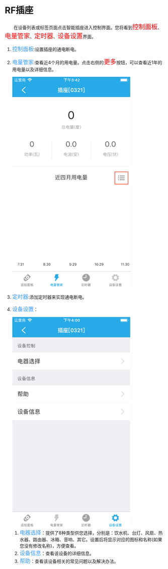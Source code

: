# RF插座

&emsp;&emsp;在设备列表或标签页面点击智能插座进入控制界面。您将看到<font style='color:#ff0000;font-size:20px'>控制面板</font>、<font style='color:#ff0000;font-size:20px'>电量管家</font>、<font style='color:#ff0000;font-size:20px'>定时器</font>、<font style='color:#ff0000;font-size:20px'>设备设置</font>界面。

1. <font style='color:#3699ff;font-size:17px'>控制面板</font>:设置插座的通电断电。
2. <font style='color:#3699ff;font-size:17px'>电量管家</font>:查看近4个月的用电量。点击右侧的<font style='color:#ff0000;font-size:20px'>更多</font>按钮，可以查看近1年的用电量以及详细信息。

	<img src="../images/MacBee/rf插座/电量.png" width = "375" height = "667">
	
3. <font style='color:#3699ff;font-size:17px'>定时器</font>:添加定时器来实现通电断电。
4. <font style='color:#3699ff;font-size:17px'>设备设置</font>：

	<img src="../images/MacBee/rf插座/设备设置.png" width = "375" height = "667">
	
	1. <font style='color:#3699ff;font-size:17px'>电器选择</font>：提供了8种类型供您选择，分别是：饮水机、台灯、风扇、热水器、路由器、冰箱、音响、其它。设置后将显示对应的图标和名称(如果您没有修改名称)，方便查看。
	2. <font style='color:#3699ff;font-size:17px'>设备信息</font>：查看该设备的详细信息。
	3. <font style='color:#3699ff;font-size:17px'>帮助</font>：查看该设备相关的常见问题以及解决办法。
